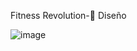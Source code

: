 
Fitness Revolution-🎨 Diseño


![image](https://github.com/Bruno-Ivan/Proyecto2/assets/126531075/635529af-0ba0-45ad-8052-ba402e8644ae)
